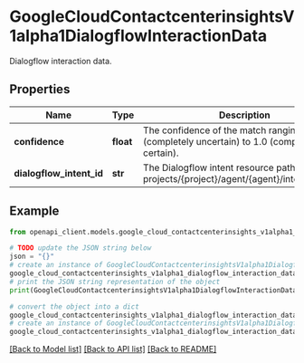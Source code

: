 # GoogleCloudContactcenterinsightsV1alpha1DialogflowInteractionData

Dialogflow interaction data.

## Properties

Name | Type | Description | Notes
------------ | ------------- | ------------- | -------------
**confidence** | **float** | The confidence of the match ranging from 0.0 (completely uncertain) to 1.0 (completely certain). | [optional] 
**dialogflow_intent_id** | **str** | The Dialogflow intent resource path. Format: projects/{project}/agent/{agent}/intents/{intent} | [optional] 

## Example

```python
from openapi_client.models.google_cloud_contactcenterinsights_v1alpha1_dialogflow_interaction_data import GoogleCloudContactcenterinsightsV1alpha1DialogflowInteractionData

# TODO update the JSON string below
json = "{}"
# create an instance of GoogleCloudContactcenterinsightsV1alpha1DialogflowInteractionData from a JSON string
google_cloud_contactcenterinsights_v1alpha1_dialogflow_interaction_data_instance = GoogleCloudContactcenterinsightsV1alpha1DialogflowInteractionData.from_json(json)
# print the JSON string representation of the object
print(GoogleCloudContactcenterinsightsV1alpha1DialogflowInteractionData.to_json())

# convert the object into a dict
google_cloud_contactcenterinsights_v1alpha1_dialogflow_interaction_data_dict = google_cloud_contactcenterinsights_v1alpha1_dialogflow_interaction_data_instance.to_dict()
# create an instance of GoogleCloudContactcenterinsightsV1alpha1DialogflowInteractionData from a dict
google_cloud_contactcenterinsights_v1alpha1_dialogflow_interaction_data_from_dict = GoogleCloudContactcenterinsightsV1alpha1DialogflowInteractionData.from_dict(google_cloud_contactcenterinsights_v1alpha1_dialogflow_interaction_data_dict)
```
[[Back to Model list]](../README.md#documentation-for-models) [[Back to API list]](../README.md#documentation-for-api-endpoints) [[Back to README]](../README.md)


